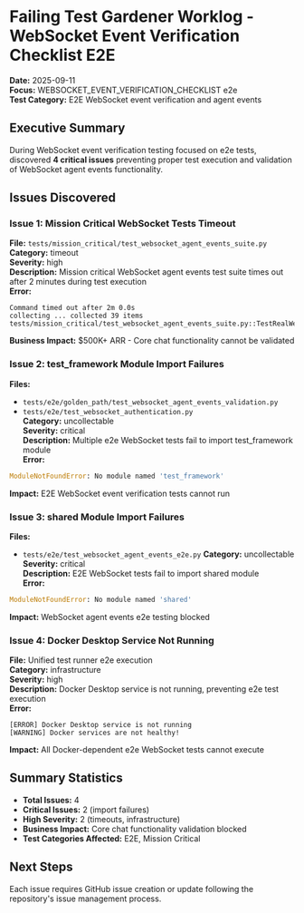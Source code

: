 # Failing Test Gardener Worklog - WebSocket Event Verification Checklist E2E

**Date:** 2025-09-11  
**Focus:** WEBSOCKET_EVENT_VERIFICATION_CHECKLIST e2e  
**Test Category:** E2E WebSocket event verification and agent events  

## Executive Summary

During WebSocket event verification testing focused on e2e tests, discovered **4 critical issues** preventing proper test execution and validation of WebSocket agent events functionality.

## Issues Discovered

### Issue 1: Mission Critical WebSocket Tests Timeout
**File:** `tests/mission_critical/test_websocket_agent_events_suite.py`  
**Category:** timeout  
**Severity:** high  
**Description:** Mission critical WebSocket agent events test suite times out after 2 minutes during test execution  
**Error:**
```
Command timed out after 2m 0.0s
collecting ... collected 39 items
tests/mission_critical/test_websocket_agent_events_suite.py::TestRealWebSocketComponents::test_websocket_notifier_all_methods
```
**Business Impact:** $500K+ ARR - Core chat functionality cannot be validated  

### Issue 2: test_framework Module Import Failures  
**Files:** 
- `tests/e2e/golden_path/test_websocket_agent_events_validation.py`
- `tests/e2e/test_websocket_authentication.py`  
**Category:** uncollectable  
**Severity:** critical  
**Description:** Multiple e2e WebSocket tests fail to import test_framework module  
**Error:**
```python
ModuleNotFoundError: No module named 'test_framework'
```
**Impact:** E2E WebSocket event verification tests cannot run  

### Issue 3: shared Module Import Failures
**Files:**
- `tests/e2e/test_websocket_agent_events_e2e.py`
**Category:** uncollectable  
**Severity:** critical  
**Description:** E2E WebSocket tests fail to import shared module  
**Error:**
```python
ModuleNotFoundError: No module named 'shared'
```
**Impact:** WebSocket agent events e2e testing blocked  

### Issue 4: Docker Desktop Service Not Running
**File:** Unified test runner e2e execution  
**Category:** infrastructure  
**Severity:** high  
**Description:** Docker Desktop service is not running, preventing e2e test execution  
**Error:**
```
[ERROR] Docker Desktop service is not running
[WARNING] Docker services are not healthy!
```
**Impact:** All Docker-dependent e2e WebSocket tests cannot execute  

## Summary Statistics

- **Total Issues:** 4
- **Critical Issues:** 2 (import failures)
- **High Severity:** 2 (timeouts, infrastructure)
- **Business Impact:** Core chat functionality validation blocked
- **Test Categories Affected:** E2E, Mission Critical

## Next Steps

Each issue requires GitHub issue creation or update following the repository's issue management process.